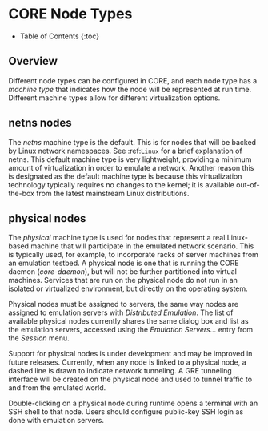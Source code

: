 # CORE Node Types

* Table of Contents
{:toc}

## Overview

Different node types can be configured in CORE, and each node type has a *machine type* that indicates how the node will be represented at run time. Different machine types allow for different virtualization options.

## netns nodes

The *netns* machine type is the default. This is for nodes that will be backed by Linux network namespaces. See :ref:`Linux` for a brief explanation of netns. This default machine type is very lightweight, providing a minimum amount of virtualization in order to emulate a network. Another reason this is designated as the default machine type is because this virtualization technology typically requires no changes to the kernel; it is available out-of-the-box from the latest mainstream Linux distributions.

## physical nodes

The *physical* machine type is used for nodes that represent a real Linux-based machine that will participate in the emulated network scenario. This is typically used, for example, to incorporate racks of server machines from an emulation testbed. A physical node is one that is running the CORE daemon (*core-daemon*), but will not be further partitioned into virtual machines. Services that are run on the physical node do not run in an isolated or virtualized environment, but directly on the operating system.

Physical nodes must be assigned to servers, the same way nodes are assigned to emulation servers with *Distributed Emulation*. The list of available physical nodes currently shares the same dialog box and list as the emulation servers, accessed using the *Emulation Servers...* entry from the *Session* menu.

Support for physical nodes is under development and may be improved in future releases. Currently, when any node is linked to a physical node, a dashed line is drawn to indicate network tunneling. A GRE tunneling interface will be created on the physical node and used to tunnel traffic to and from the emulated world.

Double-clicking on a physical node during runtime opens a terminal with an SSH shell to that node. Users should configure public-key SSH login as done with emulation servers.
